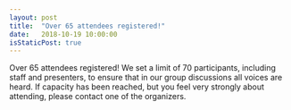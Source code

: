 ```yaml
---
layout: post
title:  "Over 65 attendees registered!"
date:   2018-10-19 10:00:00
isStaticPost: true
---
```


Over 65 attendees registered! We set a limit of 70 participants, including staff and presenters, to ensure that in our group discussions all voices are heard. If capacity has been reached, but you feel very strongly about attending, please contact one of the organizers.
